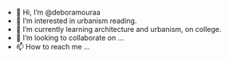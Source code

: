 - 👋 Hi, I’m @deboramouraa
- 👀 I’m interested in urbanism reading.
- 🌱 I’m currently learning architecture and urbanism, on college.
- 💞️ I’m looking to collaborate on ...
- 📫 How to reach me ...

<!---
deboramouraa/deboramouraa is a ✨ special ✨ repository because its `README.md` (this file) appears on your GitHub profile.
You can click the Preview link to take a look at your changes.
--->
